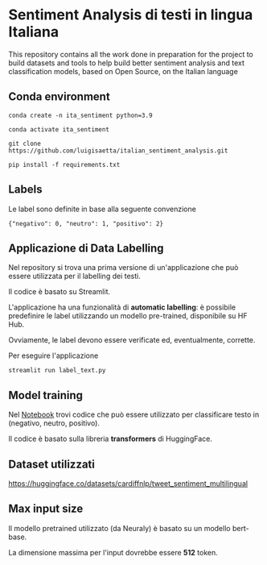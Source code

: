 # Sentiment Analysis di testi in lingua Italiana
This repository contains all the work done in preparation for the project to build datasets and tools to help build better sentiment analysis and text classification models, based on Open Source, on the Italian language

## Conda environment
```
conda create -n ita_sentiment python=3.9
```
```
conda activate ita_sentiment
```
```
git clone https://github.com/luigisaetta/italian_sentiment_analysis.git
```
```
pip install -f requirements.txt
```
## Labels
Le label sono definite in base alla seguente convenzione
```
{"negativo": 0, "neutro": 1, "positivo": 2}
```
## Applicazione di Data Labelling
Nel repository si trova una prima versione di un'applicazione che può essere utilizzata per il labelling dei testi.

Il codice è basato su Streamlit.

L'applicazione ha una funzionalità di **automatic labelling**: è possibile predefinire le label utilizzando un 
modello pre-trained, disponibile su HF Hub.

Ovviamente, le label devono essere verificate ed, eventualmente, corrette.

Per eseguire l'applicazione
```
streamlit run label_text.py
```
## Model training
Nel [Notebook](./fine_tune_sentiment.ipynb) trovi codice che può essere utilizzato per classificare testo in 
(negativo, neutro, positivo).

Il codice è basato sulla libreria **transformers** di HuggingFace.

## Dataset utilizzati
https://huggingface.co/datasets/cardiffnlp/tweet_sentiment_multilingual

## Max input size
Il modello pretrained utilizzato (da Neuraly) è basato su un modello bert-base.

La dimensione massima per l'input dovrebbe essere **512** token.
